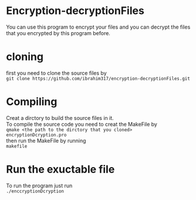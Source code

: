# Encryption-decryptionFiles
You can use this program to encrypt your files and you can  decrypt the files that you encrypted by this program before.


# cloning 
first you need to clone the source files by\
`git clone https://github.com/ibrahim317/encryption-decryptionFiles.git`



# Compiling 
Creat a dirctory to build the source files in it.\
To compile the source code you need to creat the MakeFile by\
`qmake <the path to the dirctory that you cloned>  encryptionDcryption.pro`\
then run the MakeFile by running\
`makefile`
 
 
# Run the exuctable file 
To run the program just run\
`./enccryptionDcryption`
